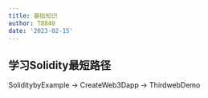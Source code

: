 ```yaml
---
title: 基础知识
author: T8840
date: '2023-02-15'
---
```



## 学习Solidity最短路径

SoliditybyExample -> CreateWeb3Dapp -> ThirdwebDemo